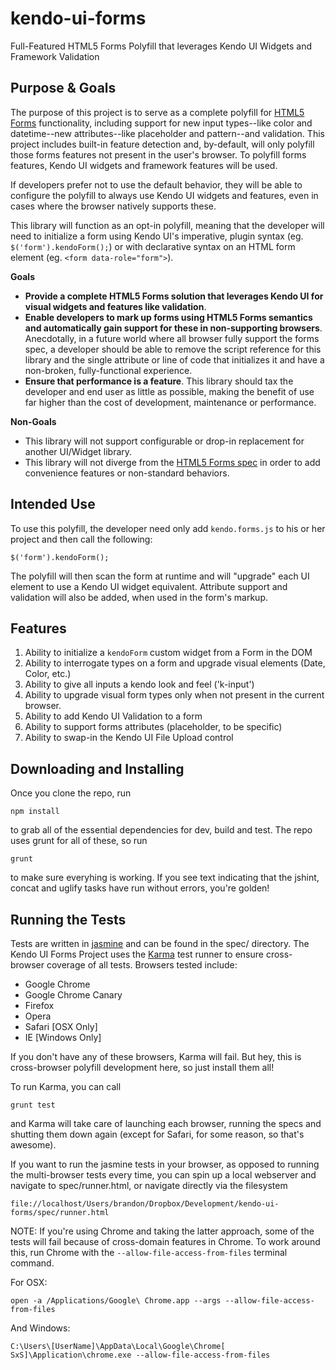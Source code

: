 kendo-ui-forms
==============

Full-Featured HTML5 Forms Polyfill that leverages Kendo UI Widgets and Framework Validation

## Purpose & Goals

The purpose of this project is to serve as a complete polyfill for [HTML5 Forms](http://www.w3.org/TR/2011/WD-html5-20110525/forms.html) functionality, including support for new input types--like color and datetime--new attributes--like placeholder and pattern--and validation. This project includes built-in feature detection and, by-default, will only polyfill those forms features not present in the user's browser. To polyfill forms features, Kendo UI widgets and framework features will be used.

If developers prefer not to use the default behavior, they will be able to configure the polyfill to always use Kendo UI widgets and features, even in cases where the browser natively supports these.

This library will function as an opt-in polyfill, meaning that the developer will need to initialize a form using Kendo UI's imperative, plugin syntax (eg. `$('form').kendoForm();`) or with declarative syntax on an HTML form element (eg. `<form data-role="form">`). 

**Goals**

- **Provide a complete HTML5 Forms solution that leverages Kendo UI for visual widgets and features like validation**.
- **Enable developers to mark up forms using HTML5 Forms semantics and automatically gain support for these in non-supporting browsers**. Anecdotally, in a future world where all browser fully support the forms spec, a developer should be able to remove the script reference for this library and the single attribute or line of code that initializes it and have a non-broken, fully-functional experience.
- **Ensure that performance is a feature**. This library should tax the developer and end user as little as possible, making the benefit of use far higher than the cost of development, maintenance or performance.

**Non-Goals**

- This library will not support configurable or drop-in replacement for another UI/Widget library.
- This library will not diverge from the [HTML5 Forms spec](http://www.w3.org/TR/2011/WD-html5-20110525/forms.html) in order to add convenience features or non-standard behaviors.

## Intended Use

To use this polyfill, the developer need only add `kendo.forms.js` to his or her project and then call the following:

	$('form').kendoForm();

The polyfill will then scan the form at runtime and will "upgrade" each UI element to use a Kendo UI widget equivalent. Attribute support and validation will also be added, when used in the form's markup.

## Features

1. Ability to initialize a `kendoForm` custom widget from a Form in the DOM
2. Ability to interrogate types on a form and upgrade visual elements (Date, Color, etc.)
3. Ability to give all inputs a kendo look and feel ('k-input')
4. Ability to upgrade visual form types only when not present in the current browser.
5. Ability to add Kendo UI Validation to a form
6. Ability to support forms attributes (placeholder, to be specific)
7. Ability to swap-in the Kendo UI File Upload control

## Downloading and Installing

Once you clone the repo, run

	npm install

to grab all of the essential dependencies for dev, build and test. The repo uses grunt for all of these, so run

	grunt

to make sure everyhing is working. If you see text indicating that the jshint, concat and uglify tasks have run without errors, you're golden!

## Running the Tests

Tests are written in [jasmine](http://pivotal.github.io/jasmine/) and can be found in the spec/ directory. The Kendo UI Forms Project uses the [Karma](http://karma-runner.github.io/0.8/index.html) test runner to ensure cross-browser coverage of all tests. Browsers tested include:

- Google Chrome
- Google Chrome Canary
- Firefox
- Opera
- Safari [OSX Only]
- IE [Windows Only]

If you don't have any of these browsers, Karma will fail. But hey, this is cross-browser polyfill development here, so just install them all!

To run Karma, you can call

	grunt test

and Karma will take care of launching each browser, running the specs and shutting them down again (except for Safari, for some reason, so that's awesome).

If you want to run the jasmine tests in your browser, as opposed to running the multi-browser tests every time, you can spin up a local webserver and navigate to spec/runner.html, or navigate directly via the filesystem

	file://localhost/Users/brandon/Dropbox/Development/kendo-ui-forms/spec/runner.html

NOTE: If you're using Chrome and taking the latter approach, some of the tests will fail because of cross-domain features in Chrome. To work around this, run Chrome with the `--allow-file-access-from-files` terminal command. 

For OSX:

	open -a /Applications/Google\ Chrome.app --args --allow-file-access-from-files

And Windows:

	C:\Users\[UserName]\AppData\Local\Google\Chrome[ SxS]\Application\chrome.exe --allow-file-access-from-files